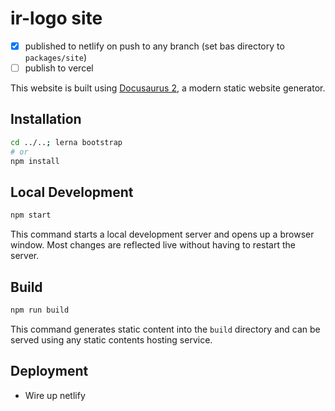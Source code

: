 # ir-logo site

- [x] published to netlify on push to any branch (set bas directory to `packages/site`)
- [ ] publish to vercel

This website is built using [Docusaurus 2](https://docusaurus.io/), a modern static website generator.

## Installation

```bash
cd ../..; lerna bootstrap
# or
npm install
```

## Local Development

```bash
npm start
```

This command starts a local development server and opens up a browser window. Most changes are reflected live without having to restart the server.

## Build

```bash
npm run build
```

This command generates static content into the `build` directory and can be served using any static contents hosting service.

## Deployment

- Wire up netlify
